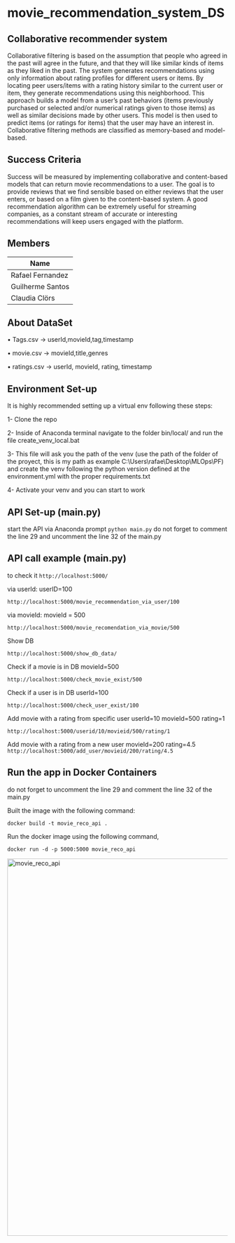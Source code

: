 # movie_recommendation_system_DS

Collaborative recommender system
--------------------------------
Collaborative filtering is based on the assumption that people who agreed in the past will agree in the future, and that they will like similar kinds of items as they liked in the past. The system generates recommendations using only information about rating profiles for different users or items. By locating peer users/items with a rating history similar to the current user or item, they generate recommendations using this neighborhood. This approach builds a model from a user’s past behaviors (items previously purchased or selected and/or numerical ratings given to those items) as well as similar decisions made by other users. This model is then used to predict items (or ratings for items) that the user may have an interest in. Collaborative filtering methods are classified as memory-based and model-based.

Success Criteria
--------------------------------
Success will be measured by implementing collaborative and content-based models that can return movie recommendations to a user. The goal is to provide reviews that we find sensible based on either reviews that the user enters, or based on a film given to the content-based system. A good recommendation algorithm can be extremely useful for streaming companies, as a constant stream of accurate or interesting recommendations will keep users engaged with the platform.

Members
--------------------------------
|         Name             
|--------------------------
|Rafael Fernandez        
|Guilherme Santos       
|Claudia Clörs          

About DataSet
------------

•	Tags.csv ->
userId,movieId,tag,timestamp

•	movie.csv ->
movieId,title,genres

•	ratings.csv ->
userId, movieId, rating, timestamp

Environment Set-up
-------------------

It is highly recommended setting up a virtual env following these steps:

1- Clone the repo

2- Inside of Anaconda terminal navigate to the folder bin/local/ and  run the file create_venv_local.bat

3- This file will ask you the path of the venv (use the path of the folder of the proyect, this is my path as example C:\Users\rafae\Desktop\MLOps\PF) and create the venv following the python version defined at the environment.yml with the proper requirements.txt

4- Activate your venv and you can start to work




API Set-up (main.py)
-------------------
start the API via Anaconda prompt
```python main.py```
do not forget to comment the line 29 and uncomment the line 32 of the main.py

API call example (main.py)
-------------------
to check it ```http://localhost:5000/```

via userId:
userID=100

```http://localhost:5000/movie_recommendation_via_user/100```

via movieId:
movieId = 500

```http://localhost:5000/movie_recomendation_via_movie/500```

Show DB

```http://localhost:5000/show_db_data/```

Check if a movie is in DB
movieId=500

```http://localhost:5000/check_movie_exist/500```

Check if a user is in DB
userId=100

```http://localhost:5000/check_user_exist/100```

Add movie with a rating from specific user
userId=10
movieId=500
rating=1

```http://localhost:5000/userid/10/movieid/500/rating/1```

Add movie with a rating from a new user
movieId=200
rating=4.5
```http://localhost:5000/add_user/movieid/200/rating/4.5```


Run the app in Docker Containers
--------------------
do not forget to uncomment the line 29 and comment the line 32 of the main.py

Built the image with the following command:

```docker build -t movie_reco_api .```

Run the docker image using the following command, 

```docker run -d -p 5000:5000 movie_reco_api```

<img width="860" alt="movie_reco_api" src="https://github.com/rafaferprats/movie_recommendation_system_DS/assets/148894405/4dd14a67-f2ec-45b5-bede-e7837d66a5ac">


